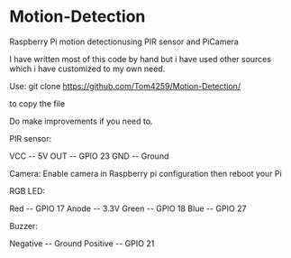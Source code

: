 # Motion-Detection
Raspberry Pi motion detectionusing PIR sensor and PiCamera

I have written most of this code by hand but i have used other sources which i have customized to my own need.

Use: 
git clone https://github.com/Tom4259/Motion-Detection/

to copy the file

Do make improvements if you need to.

PIR sensor:

VCC -- 5V
OUT -- GPIO 23
GND -- Ground

Camera:
Enable camera in Raspberry pi configuration then reboot your Pi

RGB LED:

Red -- GPIO 17
Anode -- 3.3V
Green -- GPIO 18
Blue -- GPIO 27


Buzzer:

Negative -- Ground
Positive -- GPIO 21

